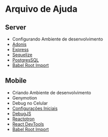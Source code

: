 # Arquivo de Ajuda

## Server

- Configurando Ambiente de desenvolvimento
- [Adonis](/src/adonis/index.md)
- [Express](/src/node/index.md)
- [Sequelize](/src/sequelize/index.md)
- [PostgresSQL](/src/postgresSQL/index.md)
- [Babel Root Import](/src/mobile/babelrootimport.md)

## Mobile

- Criando Ambiente de desenvolvimento
- Genymotion
- Debug no Celular
- [Configurações Iniciais](/src/mobile/initial.md)
- [DebugJS](/src/mobile/debujs.md)
- [Reactotron](/src/mobile/reactotron.md)
- [React DevTools](/src/mobile/devtools.md)
- [Babel Root Import](/src/mobile/babelrootimport.md)
